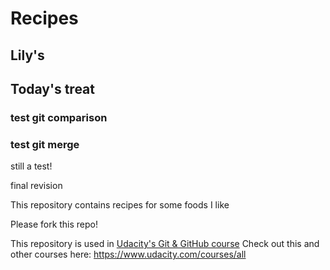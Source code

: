 # Recipes

## Lily's

## Today's treat

### test git comparison
### test git merge

still a test!

final revision

This repository contains recipes for some foods I like

Please fork this repo!

This repository is used in [Udacity's Git & GitHub course](https://www.udacity.com/course/how-to-use-git-and-github--ud775)
Check out this and other courses here: https://www.udacity.com/courses/all
